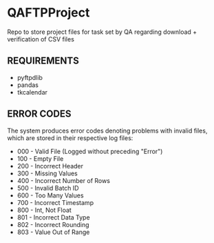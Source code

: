 # QAFTPProject

Repo to store project files for task set by QA regarding download + verification of CSV files

## REQUIREMENTS

- pyftpdlib
- pandas
- tkcalendar

## ERROR CODES

The system produces error codes denoting problems with invalid files, which are stored in their respective log files:
- 000 - Valid File (Logged without preceding "Error")
- 100 - Empty File
- 200 - Incorrect Header
- 300 - Missing Values
- 400 - Incorrect Number of Rows
- 500 - Invalid Batch ID
- 600 - Too Many Values
- 700 - Incorrect Timestamp
- 800 - Int, Not Float
- 801 - Incorrect Data Type
- 802 - Incorrect Rounding
- 803 - Value Out of Range